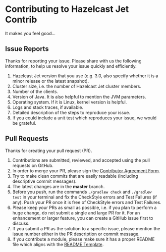 # Contributing to Hazelcast Jet Contrib

It makes you feel good...

## Issue Reports
Thanks for reporting your issue.  Please share with us the following information, 
to help us resolve your issue quickly and efficiently.

1.	Hazelcast Jet version that you use (e.g. 3.0, also specify whether it is a 
minor release or the latest snapshot).
2.	Cluster size, i.e. the number of Hazelcast Jet cluster members.
3.	Number of the clients.
4.	Version of Java. It is also helpful to mention the JVM parameters.
5.	Operating system. If it is Linux, kernel version is helpful.
6.	Logs and stack traces, if available.
7.	Detailed description of the steps to reproduce your issue.
8.	If you could include a unit test which reproduces your issue, we would be 
grateful.

## Pull Requests
Thanks for creating your pull request (PR).

1.	Contributions are submitted, reviewed, and accepted using the pull requests 
on GitHub.
2.	In order to merge your PR, please sign the [Contributor Agreement Form].
3.	Try to make clean commits that are easily readable (including descriptive 
commit messages).
4.	The latest changes are in the **master** branch.
5.	Before you push, run the commands `./gradlew check` and `./gradlew test` 
in your terminal and fix the CheckStyle errors and Test Failures  (if any). 
Push your PR once it is free of CheckStyle errors and Test Failures.
6.	Please keep your PRs as small as possible, i.e. if you plan to perform a 
huge change, do not submit a single and large PR for it. For an enhancement or 
larger feature, you can create a GitHub issue first to discuss.
7.	If you submit a PR as the solution to a specific issue, please mention the 
issue number either in the PR description or commit message.
8.  If you contribute a module, please make sure it has a proper README file which
aligns with the [README Template].


[Contributor Agreement Form]:https://hazelcast.atlassian.net/wiki/display/COM/Hazelcast+Contributor+Agreement
[README Template]:https://github.com/hazelcast/hazelcast-jet-contrib/blob/master/templates/README.template.md